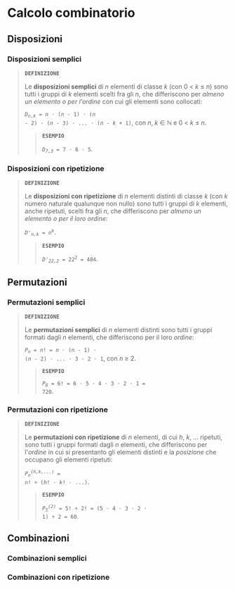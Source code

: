 # Calcolo combinatorio

## Disposizioni

### Disposizioni semplici

> **`DEFINIZIONE`**
> 
> Le **disposizioni semplici** di *n* elementi di classe *k* (con 0 < *k* &le; *n*) sono tutti i gruppi di *k* elementi scelti fra gli *n*, che differiscono per *almeno un elemento o per l'ordine* con cui gli elementi sono collocati:
> 
> <code><i>D<sub>n,k</sub></i> = <i>n</i> &sdot; (<i>n</i> - 1) &sdot; (<i>n</i> - 2) &sdot; (<i>n</i> - 3) &sdot; ... &sdot; (<i>n</i> - <i>k</i> + 1)</code>, con *n*, *k* &isin; &Nopf; e 0 < *k* &le; *n*.
> 
>> **`ESEMPIO`**
>> 
>> <code><i>D<sub>7,3</sub></i> = 7 &sdot; 6 &sdot; 5</code>.

### Disposizioni con ripetizione

> **`DEFINIZIONE`**
> 
> Le **disposizioni con ripetizione** di *n* elementi distinti di classe *k* (con *k* numero naturale qualunque non nullo) sono tutti i gruppi di *k* elementi, anche ripetuti, scelti fra gli *n*, che differiscono per *almeno un elemento o per il loro ordine*:
> 
> <code><i>D'<sub>n,k</sub></i> = <i>n<sup>k</sup></i></code>.
> 
>> **`ESEMPIO`**
>> 
>> <code><i>D'<sub>22,2</sub></i> = 22<sup>2</sup> = 484</code>.

## Permutazioni

### Permutazioni semplici

> **`DEFINIZIONE`**
> 
> Le **permutazioni semplici** di *n* elementi distinti sono tutti i gruppi formati dagli *n* elementi, che differiscono per il loro *ordine*:
> 
> <code><i>P<sub>n</sub></i> = <i>n</i>! = <i>n</i> &sdot; (<i>n</i> - 1) &sdot; (<i>n</i> - 2) &sdot; ... &sdot; 3 &sdot; 2 &sdot; 1</code>, con *n* &ge; 2.
> 
>> **`ESEMPIO`**
>> 
>> <code><i>P<sub>6</sub></i> = 6! = 6 &sdot; 5 &sdot; 4 &sdot; 3 &sdot; 2 &sdot; 1 = 720</code>.

### Permutazioni con ripetizione

> **`DEFINIZIONE`**
> 
> Le **permutazioni con ripetizione** di *n* elementi, di cui *h*, *k*, ... ripetuti, sono tutti i gruppi formati dagli *n* elementi, che differiscono per l'*ordine* in cui si presentanto gli elementi distinti e la *posizione* che occupano gli elementi ripetuti:
> 
> <code><i>P<sub>n</sub><sup>(<i>h</i>,<i>k</i>,...)</sup></i> = <i>n</i>! &divide; (<i>h</i>! &sdot; <i>k</i>! &sdot; ...)</code>.
> 
>> **`ESEMPIO`**
>> 
>> <code><i>P<sub>5</sub><sup>(2)</sup></i> = 5! &divide; 2! = (5 &sdot; 4 &sdot; 3 &sdot; 2 &sdot; 1) &divide; 2 = 60</code>.

## Combinazioni

### Combinazioni semplici

### Combinazioni con ripetizione
